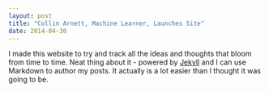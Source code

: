 ```yaml
---
layout: post
title: "Collin Arnett, Machine Learner, Launches Site"
date: 2014-04-30
---
```


I made this website to try and track all the ideas and thoughts that bloom from time to time. Neat thing about it - powered by [Jekyll](http://jekyllrb.com) and I can use Markdown to author my posts. It actually is a lot easier than I thought it was going to be.

